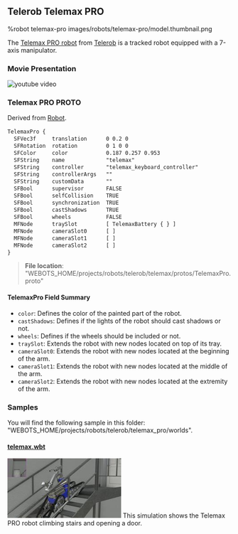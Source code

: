 ## Telerob Telemax PRO

%robot telemax-pro images/robots/telemax-pro/model.thumbnail.png

The [Telemax PRO robot](https://www.telerob.com/en/products/telemax-family) from [Telerob](https://www.telerob.com) is a tracked robot equipped with a 7-axis manipulator.

### Movie Presentation

![youtube video](https://www.youtube.com/watch?v=lUWMGk0i9Tc)

### Telemax PRO PROTO

Derived from [Robot](../reference/robot.md).

```
TelemaxPro {
  SFVec3f     translation      0 0.2 0
  SFRotation  rotation         0 1 0 0
  SFColor     color            0.187 0.257 0.953
  SFString    name             "telemax"
  SFString    controller       "telemax_keyboard_controller"
  SFString    controllerArgs   ""
  SFString    customData       ""
  SFBool      supervisor       FALSE
  SFBool      selfCollision    TRUE
  SFBool      synchronization  TRUE
  SFBool      castShadows      TRUE
  SFBool      wheels           FALSE
  MFNode      traySlot         [ TelemaxBattery { } ]
  MFNode      cameraSlot0      [ ]
  MFNode      cameraSlot1      [ ]
  MFNode      cameraSlot2      [ ]
}
```

> **File location**: "WEBOTS\_HOME/projects/robots/telerob/telemax/protos/TelemaxPro.proto"

#### TelemaxPro Field Summary

- `color`: Defines the color of the painted part of the robot.
- `castShadows`: Defines if the lights of the robot should cast shadows or not.
- `wheels`: Defines if the wheels should be included or not.
- `traySlot`: Extends the robot with new nodes located on top of its tray.
- `cameraSlot0`: Extends the robot with new nodes located at the beginning of the arm.
- `cameraSlot1`: Extends the robot with new nodes located at the middle of the arm.
- `cameraSlot2`: Extends the robot with new nodes located at the extremity of the arm.

### Samples

You will find the following sample in this folder: "WEBOTS\_HOME/projects/robots/telerob/telemax_pro/worlds".

#### [telemax.wbt](https://github.com/cyberbotics/webots/tree/master/projects/robots/telerob/telemax_pro/worlds/telemax.wbt)

![telemax.wbt.png](images/robots/telemax-pro/telemax.wbt.thumbnail.jpg) This simulation shows the Telemax PRO robot climbing stairs and opening a door.
